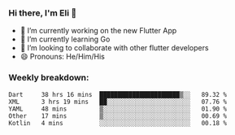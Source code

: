 ### Hi there, I'm Eli 👋
- 🔭 I’m currently working on the new Flutter App
- 🌱 I’m currently learning Go
- 🦄 I’m looking to collaborate with other flutter developers
- 😄 Pronouns: He/Him/His

### Weekly breakdown:
<!--START_SECTION:waka-->
```text
Dart     38 hrs 16 mins  ██████████████████████▒░░   89.32 % 
XML      3 hrs 19 mins   ██░░░░░░░░░░░░░░░░░░░░░░░   07.76 % 
YAML     48 mins         ▒░░░░░░░░░░░░░░░░░░░░░░░░   01.90 % 
Other    17 mins         ▒░░░░░░░░░░░░░░░░░░░░░░░░   00.69 % 
Kotlin   4 mins          ░░░░░░░░░░░░░░░░░░░░░░░░░   00.18 % 
```
<!--END_SECTION:waka-->
